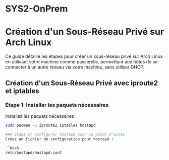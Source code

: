 # SYS2-OnPrem
# Création d'un Sous-Réseau Privé sur Arch Linux

Ce guide détaille les étapes pour créer un sous-réseau privé sur Arch Linux en utilisant votre machine comme passerelle, permettant aux hôtes de se connecter à un autre réseau via votre machine, sans utiliser DHCP.

## Création d'un Sous-Réseau Privé avec iproute2 et iptables

### Étape 1: Installer les paquets nécessaires
Installez les paquets nécessaires :

```bash
sudo pacman -S iproute2 iptables hostapd

### Étape 2: Configurer hostapd pour le point d'accès
Créez un fichier de configuration pour hostapd :

``bash
/etc/hostapd/hostapd.conf
